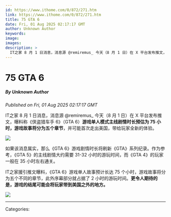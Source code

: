 ```yaml
---
id: https://www.ithome.com/0/872/271.htm
link: https://www.ithome.com/0/872/271.htm
title: 75 GTA 6
date: Fri, 01 Aug 2025 02:17:17 GMT
author: Unknown Author
keywords: 
image: 
images: 
description: >
  IT之家 8 月 1 日消息，消息源 @remiremus_ 今天（8 月 1 日）在 X 平台发布推文，曝料称《侠盗猎车手 6》（GTA 6）游戏单人模式主线剧情时长预估为 75 小时，游戏故事将分为五个章节，并可能首次走出美国，带给玩家全新的体验。如果该消息属实，那么《GTA 6》游戏剧情时长将刷新《GTA》系列纪录。作为参考，《GTA 5》的主线剧情大约需要 31-32 小时的游玩时间，而《GTA 4》的玩家一般在 35 小时左右通关。IT之家援引推文曝料，《GTA 6》游戏单人故事预计长达 75 个小时，游戏故事将分为五个不同的章节，此外序幕部分就占据了 2 小时的游玩时间。更令人期待的是，游戏的结尾可能会将玩家带到美国之外的地方。
---
```

# 75 GTA 6
##### By Unknown Author
_Published on Fri, 01 Aug 2025 02:17:17 GMT_

IT之家 8 月 1 日消息，消息源 @remiremus\_ 今天（8 月 1 日）在 X 平台发布推文，曝料称《侠盗猎车手 6》（GTA 6）**游戏单人模式主线剧情时长预估为 75 小时，游戏故事将分为五个章节**，并可能首次走出美国，带给玩家全新的体验。

![](https://img.ithome.com/newsuploadfiles/2025/8/9a63b52e-3443-405c-a55b-0693e419ad3c.jpg?x-bce-process=image/format,f_auto)

如果该消息属实，那么《GTA 6》游戏剧情时长将刷新《GTA》系列纪录。作为参考，《GTA 5》的主线剧情大约需要 31-32 小时的游玩时间，而《GTA 4》的玩家一般在 35 小时左右通关。

IT之家援引推文曝料，《GTA 6》游戏单人故事预计长达 75 个小时，游戏故事将分为五个不同的章节，此外序幕部分就占据了 2 小时的游玩时间。**更令人期待的是，游戏的结尾可能会将玩家带到美国之外的地方。**

![](https://img.ithome.com/newsuploadfiles/2025/8/acaae6b0-844a-4776-bd5d-29f15cba3850.jpg?x-bce-process=image/format,f_auto)

---
Categories: 